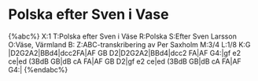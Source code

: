 # Polska efter Sven i Vase

{%abc%}
X:1
T:Polska efter Sven i Väse
R:Polska
S:Efter Sven Larsson
O:Väse, Värmland
B:
Z:ABC-transkribering av Per Saxholm
M:3/4
L:1/8
K:G
|D2G2A2|BBd4|dcc2FA|AF GB D2|D2G2A2|BBd4|dcc2 FA|AF G4:|gf e2 ce|ed (3BdB GB|dB cA FA|AF GB D2|gf e2 ce|ed (3BdB GB|dB cA FA|AF G4:| 
{%endabc%}

